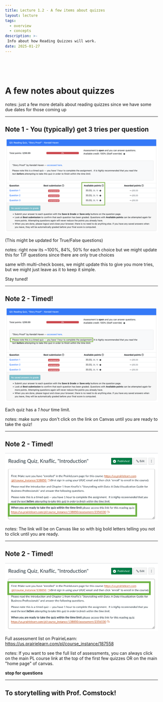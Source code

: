 ```yaml
---
title: Lecture 1.2 - A few items about quizzes
layout: lecture
tags:
  - overview
  - concepts
description: >-
 Info about how Reading Quizzes will work.
date: 2025-01-27
---
```


<br />
<br />
<br />

# A few notes about quizzes

notes:
just a few more details about reading quizzes since we have some due dates for those coming up

---

## Note 1 - You (typically) get 3 tries per question

<img src="images/example_quiz_points.png">

(This might be updated for True/False questions)

notes:
right now its ~100%, 84%, 50% for each choice but we might update this for T/F questions since there are only true choices 

same with multi-check boxes, we might update this to give you more tries, but we might just leave as it to keep it simple.  

Stay tuned!

---

## Note 2 - Timed!

<img src="images/example_quiz_timed.png">

Each quiz has a *1 hour* time limit.

notes:
make sure you don't click on the link on Canvas until you are ready to take the quiz!

---

## Note 2 - Timed!

<img src="images/example_quiz_canvas_box.png">



notes:
The link will be on Canvas like so with big bold letters telling you not to click until you are ready.

---

## Note 2 - Timed!

<img src="images/example_quiz_canvas_boxtop.png">

Full assessment list on PrairieLearn: https://us.prairielearn.com/pl/course_instance/187558



notes:
If you want to see the full list of assessments, you can always click on the main PL course link at the top of the first few quizzes OR on the main "home page" of canvas.

**stop for questions**

---

## To storytelling with Prof. Comstock!
